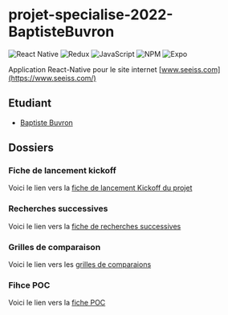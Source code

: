# projet-specialise-2022-BaptisteBuvron
![React Native](https://img.shields.io/badge/React_Native-20232A?style=for-the-badge&logo=react&logoColor=61DAFB)
![Redux](https://img.shields.io/badge/redux-%23593d88.svg?style=for-the-badge&logo=redux&logoColor=white)
![JavaScript](https://img.shields.io/badge/javascript-%23323330.svg?style=for-the-badge&logo=javascript&logoColor=%23F7DF1E)
![NPM](https://img.shields.io/badge/NPM-%23000000.svg?style=for-the-badge&logo=npm&logoColor=white)
![Expo](https://img.shields.io/badge/expo-1C1E24?style=for-the-badge&logo=expo&logoColor=#D04A37)

Application React-Native pour le site internet [www.seeiss.com](https://www.seeiss.com/)

## Etudiant

* [Baptiste Buvron](https://github.com/BaptisteBuvron)

## Dossiers

### Fiche de lancement kickoff
Voici le lien vers la [fiche de lancement Kickoff du projet](https://docs.google.com/document/d/1v8cDOX77Kxkcqmp9VnuXRLi36eiy0RDUsld0MiUZu4I/edit?usp=sharing)

### Recherches successives
Voici le lien vers la [fiche de recherches successives](https://docs.google.com/presentation/d/1HfUESV6LpRq6pl4fzoU8J6BGbMtSDdoT0ULGW-u99Ks/edit?usp=sharing)

### Grilles de comparaison
Voici le lien vers les [grilles de comparaions](https://docs.google.com/presentation/d/19H8xYJS7rIZoEzLARjIVbxBDWFfIvxRuah2aXqljfmg/edit?usp=sharing)

### Fihce POC
Voici le lien vers la [fiche POC](https://docs.google.com/document/d/1w9B2XEsez5YCKeO7-TKQEUxlVpTfnXlUU6Z248-5c2A/edit?usp=sharing)
